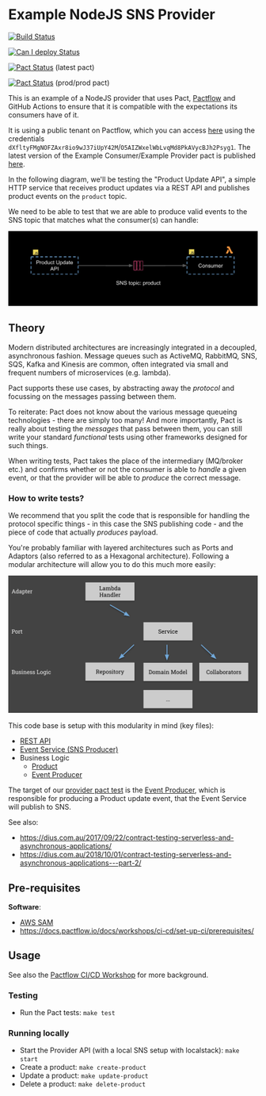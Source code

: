 # Example NodeJS SNS Provider

[![Build Status](https://github.com/pactflow/example-provider-js-sns/actions/workflows/build.yml/badge.svg)](https://github.com/pactflow/example-provider-js-sns/actions)

[![Can I deploy Status](https://testdemo.pactflow.io/pacticipants/pactflow-example-provider-js-sns/branches/master/latest-version/can-i-deploy/to-environment/production/badge.svg)](https://testdemo.pactflow.io/pacticipants/pactflow-example-provider-js-sns/branches/master/latest-version/can-i-deploy/to-environment/production/badge)

[![Pact Status](https://testdemo.pactflow.io/pacts/provider/pactflow-example-provider-js-sns/consumer/pactflow-example-consumer-js-sns/latest/badge.svg?label=provider)](https://testdemo.pactflow.io/pacts/provider/pactflow-example-provider-js-sns/consumer/pactflow-example-consumer-js-sns/latest) (latest pact)

[![Pact Status](https://testdemo.pactflow.io/matrix/provider/pactflow-example-provider-js-sns/latest/master/consumer/pactflow-example-consumer-js-sns/latest/master/badge.svg?label=provider)](https://testdemo.pactflow.io/pacts/provider/pactflow-example-provider-js-sns/consumer/pactflow-example-consumer-js-sns/latest/master) (prod/prod pact)

This is an example of a NodeJS provider that uses Pact, [Pactflow](https://pactflow.io) and GitHub Actions to ensure that it is compatible with the expectations its consumers have of it.

It is using a public tenant on Pactflow, which you can access [here](https://testdemo.pactflow.io) using the credentials `dXfltyFMgNOFZAxr8io9wJ37iUpY42M`/`O5AIZWxelWbLvqMd8PkAVycBJh2Psyg1`. The latest version of the Example Consumer/Example Provider pact is published [here](https://testdemo.pactflow.io/pacts/provider/pactflow-example-provider-js-sns/consumer/pactflow-example-consumer-js-sns/latest).

In the following diagram, we'll be testing the "Product Update API", a simple HTTP service that receives product updates via a REST API and publishes product events on the `product` topic.

We need to be able to test that we are able to produce valid events to the SNS topic that matches what the consumer(s) can handle:

![SNS Architecture](docs/js-sns.png "SNS Architecture")

## Theory

Modern distributed architectures are increasingly integrated in a decoupled, asynchronous fashion. Message queues such as ActiveMQ, RabbitMQ, SNS, SQS, Kafka and Kinesis are common, often integrated via small and frequent numbers of microservices (e.g. lambda).

Pact supports these use cases, by abstracting away the _protocol_ and focussing on the messages passing between them.

To reiterate: Pact does not know about the various message queueing technologies - there are simply too many! And more importantly, Pact is really about testing the _messages_ that pass between them, you can still write your standard _functional_ tests using other frameworks designed for such things.

When writing tests, Pact takes the place of the intermediary (MQ/broker etc.) and confirms whether or not the consumer is able to _handle_ a given event, or that the provider will be able to _produce_ the correct message.

### How to write tests?

We recommend that you split the code that is responsible for handling the protocol specific things - in this case the SNS publishing code - and the piece of code that actually *produces* payload.

You're probably familiar with layered architectures such as Ports and Adaptors (also referred to as a Hexagonal architecture). Following a modular architecture will allow you to do this much more easily:

![Code Modularity](docs/ports-and-adapters.png "Code Modularity")

This code base is setup with this modularity in mind (key files):

* [REST API](server.js)
* [Event Service (SNS Producer)](src/product/product.event.service.js)
* Business Logic
   * [Product](src/product/product.js)
   * [Event Producer](src/product/product.event.js)

The target of our [provider pact test](src/product/product.pact.test.js) is the [Event Producer](src/product/product.event.js), which is responsible for producing a Product update event, that the Event Service will publish to SNS.

See also:

* https://dius.com.au/2017/09/22/contract-testing-serverless-and-asynchronous-applications/
* https://dius.com.au/2018/10/01/contract-testing-serverless-and-asynchronous-applications---part-2/

## Pre-requisites

**Software**:

* [AWS SAM](https://docs.aws.amazon.com/serverless-application-model/latest/developerguide/serverless-sam-cli-install-mac.html)
*  https://docs.pactflow.io/docs/workshops/ci-cd/set-up-ci/prerequisites/

## Usage

See also the [Pactflow CI/CD Workshop](https://github.com/pactflow/ci-cd-workshop) for more background.

### Testing
* Run the Pact tests: `make test`

### Running  locally

* Start the Provider API (with a local SNS setup with localstack): `make start`
* Create a product: `make create-product`
* Update a product: `make update-product`
* Delete a product: `make delete-product`
